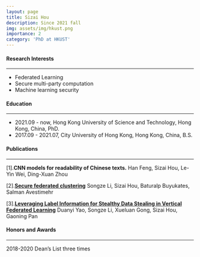 ```yaml
---
layout: page
title: Sizai Hou
description: Since 2021 fall
img: assets/img/hkust.png
importance: 2
category: 'PhD at HKUST'
---
```


#### Research Interests
---
- Federated Learning
- Secure multi-party computation
- Machine learning security

#### Education
---
- 2021.09 - now, Hong Kong University of Science and Technology, Hong Kong, China, PhD.
- 2017.09 - 2021.07, City University of Hong Kong, Hong Kong, China, B.S.

#### Publications
---
[1].**CNN models for readability of Chinese texts.**
Han Feng, Sizai Hou, Le-Yin Wei, Ding-Xuan Zhou

[2].[**Secure federated clustering**](https://arxiv.org/abs/2205.15564)
Songze Li, Sizai Hou, Baturalp Buyukates, Salman Avestimehr

[3].[**Leveraging Label Information for Stealthy Data Stealing in Vertical Federated Learning**](https://arxiv.org/abs/2404.19582)
Duanyi Yao, Songze Li, Xueluan Gong, Sizai Hou, Gaoning Pan

#### Honors and Awards
---
2018-2020 Dean’s List three times
